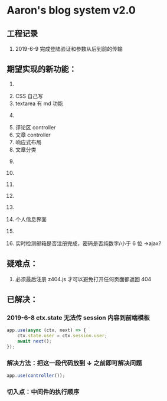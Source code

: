 # Aaron's blog system v2.0

## 工程记录

1. 2019-6-9 完成登陆验证和参数从后到前的传输

## 期望实现的新功能：

1. ~~~采用数据库~~~  
2. CSS 自己写  
3. textarea 有 md 功能  
4. ~~~登陆状态保持koa-session~~~  
5. 评论区 controller  
6. 文章 controller
7. 响应式布局  
8. 文章分类  
9. ~~~bcrypt 加密密码，实现了一半，考虑匹配密码的问题~~~  
10. ~~~koa 有没有像 express 那样的 router.post('/users/logout', auth, async (req, res) =>? ~~~  
11. ~~~数据库操作学 node 课的~~~  
12. ~~~加一个 node 课的 middlewares 的 authentication？~~~  
13. ~~~controllers 文件夹里面的东西，分开存放，user，article，index~~~  
14. 个人信息界面  
15. ~~~实现登陆前导航条右侧登陆/注册，登陆后是“欢迎回来，xxx”  想法：1. toggle 2. 新建一个 block 用 if 判断~~~  
16. 实时检测邮箱是否注册完成，密码是否纯数字/小于 6 位 ->ajax?

## 疑难点：

1. 必须最后注册 z404.js 才可以避免打开任何页面都返回 404

## 已解决：

### 2019-6-8 ctx.state 无法传 session 内容到前端模板

```javascript
app.use(async (ctx, next) => {
    ctx.state.user = ctx.session.user;
    await next();
});
```

### 解决方法：把这一段代码放到 ↓ 之前即可解决问题

```javascript
app.use(controller());
```

### 切入点：中间件的执行顺序

